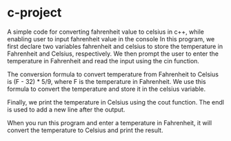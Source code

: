 # c-project
A simple code for converting fahrenheit value to celsius in c++, while enabling user to input fahrenheit value in the console
In this program, we first declare two variables fahrenheit and celsius to store the temperature in Fahrenheit and Celsius, respectively. We then prompt the user to enter the temperature in Fahrenheit and read the input using the cin function.

The conversion formula to convert temperature from Fahrenheit to Celsius is (F - 32) * 5/9, where F is the temperature in Fahrenheit. We use this formula to convert the temperature and store it in the celsius variable.

Finally, we print the temperature in Celsius using the cout function. The endl is used to add a new line after the output.

When you run this program and enter a temperature in Fahrenheit, it will convert the temperature to Celsius and print the result.
